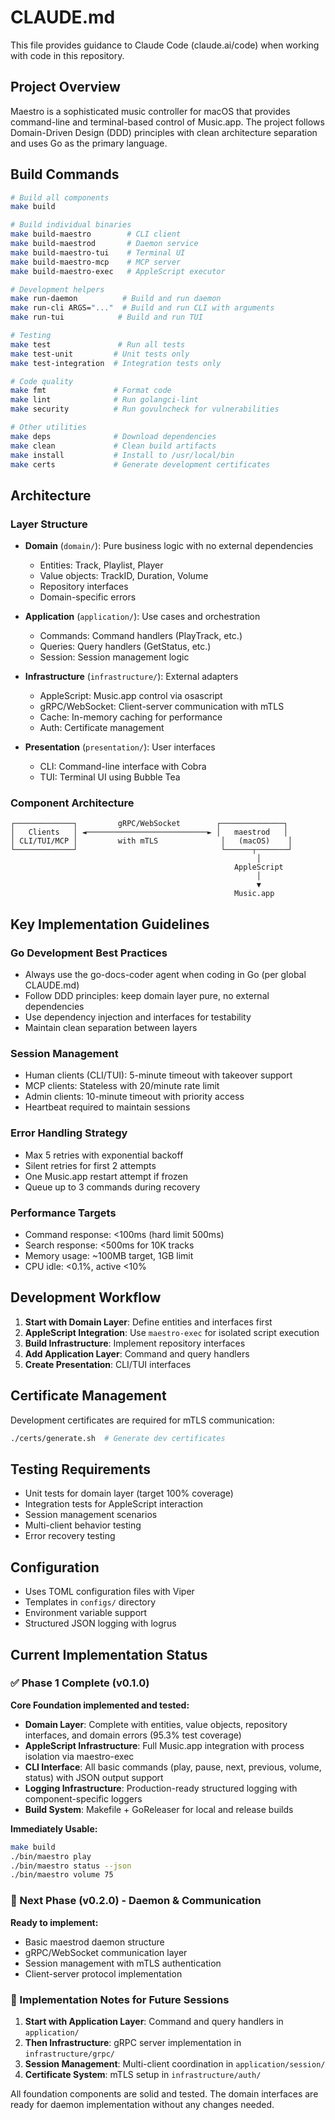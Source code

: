 # CLAUDE.md

This file provides guidance to Claude Code (claude.ai/code) when working with code in this repository.

## Project Overview

Maestro is a sophisticated music controller for macOS that provides command-line and terminal-based control of Music.app. The project follows Domain-Driven Design (DDD) principles with clean architecture separation and uses Go as the primary language.

## Build Commands

```bash
# Build all components
make build

# Build individual binaries
make build-maestro        # CLI client
make build-maestrod       # Daemon service  
make build-maestro-tui    # Terminal UI
make build-maestro-mcp    # MCP server
make build-maestro-exec   # AppleScript executor

# Development helpers
make run-daemon          # Build and run daemon
make run-cli ARGS="..."  # Build and run CLI with arguments
make run-tui            # Build and run TUI

# Testing
make test               # Run all tests
make test-unit         # Unit tests only
make test-integration  # Integration tests only

# Code quality
make fmt               # Format code
make lint              # Run golangci-lint
make security          # Run govulncheck for vulnerabilities

# Other utilities
make deps              # Download dependencies
make clean             # Clean build artifacts
make install           # Install to /usr/local/bin
make certs             # Generate development certificates
```

## Architecture

### Layer Structure
- **Domain** (`domain/`): Pure business logic with no external dependencies
  - Entities: Track, Playlist, Player
  - Value objects: TrackID, Duration, Volume
  - Repository interfaces
  - Domain-specific errors

- **Application** (`application/`): Use cases and orchestration
  - Commands: Command handlers (PlayTrack, etc.)
  - Queries: Query handlers (GetStatus, etc.)
  - Session: Session management logic

- **Infrastructure** (`infrastructure/`): External adapters
  - AppleScript: Music.app control via osascript
  - gRPC/WebSocket: Client-server communication with mTLS
  - Cache: In-memory caching for performance
  - Auth: Certificate management

- **Presentation** (`presentation/`): User interfaces
  - CLI: Command-line interface with Cobra
  - TUI: Terminal UI using Bubble Tea

### Component Architecture
```
┌─────────────┐         gRPC/WebSocket        ┌──────────────┐
│   Clients   │ ◄───────────────────────────► │   maestrod   │
│ CLI/TUI/MCP │         with mTLS              │   (macOS)    │
└─────────────┘                                └──────┬───────┘
                                                       │
                                                  AppleScript
                                                       │
                                                       ▼
                                                  Music.app
```

## Key Implementation Guidelines

### Go Development Best Practices
- Always use the go-docs-coder agent when coding in Go (per global CLAUDE.md)
- Follow DDD principles: keep domain layer pure, no external dependencies
- Use dependency injection and interfaces for testability
- Maintain clean separation between layers

### Session Management
- Human clients (CLI/TUI): 5-minute timeout with takeover support
- MCP clients: Stateless with 20/minute rate limit  
- Admin clients: 10-minute timeout with priority access
- Heartbeat required to maintain sessions

### Error Handling Strategy
- Max 5 retries with exponential backoff
- Silent retries for first 2 attempts
- One Music.app restart attempt if frozen
- Queue up to 3 commands during recovery

### Performance Targets
- Command response: <100ms (hard limit 500ms)
- Search response: <500ms for 10K tracks
- Memory usage: ~100MB target, 1GB limit
- CPU idle: <0.1%, active <10%

## Development Workflow

1. **Start with Domain Layer**: Define entities and interfaces first
2. **AppleScript Integration**: Use `maestro-exec` for isolated script execution
3. **Build Infrastructure**: Implement repository interfaces
4. **Add Application Layer**: Command and query handlers
5. **Create Presentation**: CLI/TUI interfaces

## Certificate Management

Development certificates are required for mTLS communication:
```bash
./certs/generate.sh  # Generate dev certificates
```

## Testing Requirements

- Unit tests for domain layer (target 100% coverage)
- Integration tests for AppleScript interaction
- Session management scenarios
- Multi-client behavior testing
- Error recovery testing

## Configuration

- Uses TOML configuration files with Viper
- Templates in `configs/` directory
- Environment variable support
- Structured JSON logging with logrus

## Current Implementation Status

### ✅ Phase 1 Complete (v0.1.0)
**Core Foundation implemented and tested:**

- **Domain Layer**: Complete with entities, value objects, repository interfaces, and domain errors (95.3% test coverage)
- **AppleScript Infrastructure**: Full Music.app integration with process isolation via maestro-exec
- **CLI Interface**: All basic commands (play, pause, next, previous, volume, status) with JSON output support
- **Logging Infrastructure**: Production-ready structured logging with component-specific loggers
- **Build System**: Makefile + GoReleaser for local and release builds

**Immediately Usable:**
```bash
make build
./bin/maestro play
./bin/maestro status --json
./bin/maestro volume 75
```

### 🚧 Next Phase (v0.2.0) - Daemon & Communication
**Ready to implement:**
- Basic maestrod daemon structure
- gRPC/WebSocket communication layer
- Session management with mTLS authentication
- Client-server protocol implementation

### 🎯 Implementation Notes for Future Sessions

1. **Start with Application Layer**: Command and query handlers in `application/`
2. **Then Infrastructure**: gRPC server implementation in `infrastructure/grpc/`
3. **Session Management**: Multi-client coordination in `application/session/`
4. **Certificate System**: mTLS setup in `infrastructure/auth/`

All foundation components are solid and tested. The domain interfaces are ready for daemon implementation without any changes needed.